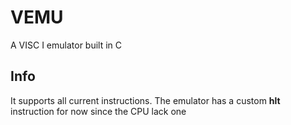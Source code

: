 # VEMU
A VISC I emulator built in C

## Info
It supports all current instructions. The emulator has a custom **hlt** instruction for now since the CPU lack one

